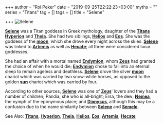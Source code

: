 +++
author = "Roi Peker"
date = "2019-09-25T22:22:23+03:00"
myths = ""
series = "Titans"
tag = []
tags = []
title = "Selene"

+++
![Selene](https://www.greekmythology.com/images/mythology/selene_156.jpg)

[**Selene**](https://www.greekmythology.com/Titans/Selene/selene.html "Selene") was a Titan goddess in Greek mythology, daughter of the [**Titans**](https://www.greekmythology.com/Titans/titans.html "Titans") [**Hyperion**](https://www.greekmythology.com/Titans/Hyperion/hyperion.html "Hyperion") and [**Theia**](https://www.greekmythology.com/Titans/Thea/thea.html "Thea"). She had two siblings, [**Helios**](https://www.greekmythology.com/Other_Gods/Helios/helios.html "Helios") and [**Eos**](https://www.greekmythology.com/Titans/Eos/eos.html "Eos"). She was the goddess of the [**moon**](https://www.greekmythology.com/Myths/Planets/Moon/moon.html "Moon"), which she drove every night across the skies. [**Selene**](https://www.greekmythology.com/Titans/Selene/selene.html "Selene") was linked to [**Artemis**](https://www.greekmythology.com/Olympians/Artemis/artemis.html "Artemis") as well as [**Hecate**](https://www.greekmythology.com/Other_Gods/Hecate/hecate.html "Hecate"); all three were considered lunar goddesses.

She had an affair with a mortal named [**Endymion**](https://www.greekmythology.com/Myths/Mortals/Endymion/endymion.html "Endymion"), whom [**Zeus**](https://www.greekmythology.com/Olympians/Zeus/zeus.html "Zeus") had granted the choice of when he would die; [**Endymion**](https://www.greekmythology.com/Myths/Mortals/Endymion/endymion.html "Endymion") chose to fall into an eternal sleep to remain ageless and deathless. [**Selene**](https://www.greekmythology.com/Titans/Selene/selene.html "Selene") drove the silver [**moon**](https://www.greekmythology.com/Myths/Planets/Moon/moon.html "Moon") chariot which was carried by two snow-white horses, as opposed to the golden [**sun**](https://www.greekmythology.com/Myths/Planets/Sun/sun.html "Sun") chariot which was carried by four.

According to other sources, [**Selene**](https://www.greekmythology.com/Titans/Selene/selene.html "Selene") was one of [**Zeus**](https://www.greekmythology.com/Olympians/Zeus/zeus.html "Zeus")' lovers and they had a number of children; Pandia, she who is all-bright; Ersa, the dew; [**Nemea**](https://www.greekmythology.com/Myths/Places/Nemea/nemea.html "Nemea"), the nymph of the eponymous place; and [**Dionysus**](https://www.greekmythology.com/Other_Gods/Dionysus/dionysus.html "Dionysus"), although this may be a confusion due to the name similarity between [**Selene**](https://www.greekmythology.com/Titans/Selene/selene.html "Selene") and [**Semele**](https://www.greekmythology.com/Myths/The_Myths/Zeus's_Lovers/Semele/semele.html "Semele").

See Also: [**Titans**](https://www.greekmythology.com/Titans/titans.html "Titans"), [**Hyperion**](https://www.greekmythology.com/Titans/Hyperion/hyperion.html "Hyperion"), [**Theia**](https://www.greekmythology.com/Titans/Thea/thea.html "Thea"), [**Helios**](https://www.greekmythology.com/Other_Gods/Helios/helios.html "Helios"), [**Eos**](https://www.greekmythology.com/Titans/Eos/eos.html "Eos"), [**Artemis**](https://www.greekmythology.com/Olympians/Artemis/artemis.html "Artemis"), [**Hecate**](https://www.greekmythology.com/Other_Gods/Hecate/hecate.html "Hecate")